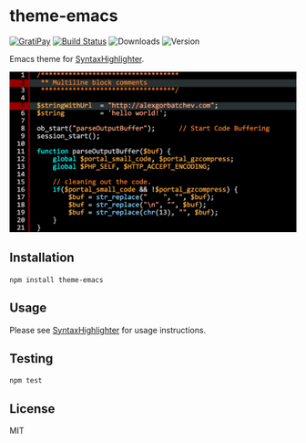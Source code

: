 # theme-emacs

[![GratiPay](https://img.shields.io/gratipay/user/alexgorbatchev.svg)](https://gratipay.com/alexgorbatchev/)
[![Build Status](https://travis-ci.org/syntaxhighlighter/theme-emacs.svg)](https://travis-ci.org/syntaxhighlighter/theme-emacs)
![Downloads](https://img.shields.io/npm/dm/theme-emacs.svg)
![Version](https://img.shields.io/npm/v/theme-emacs.svg)

Emacs theme for [SyntaxHighlighter](https://github.com/syntaxhighlighter/syntaxhighlighter).

![Screenshot](screenshot.png)

## Installation

```
npm install theme-emacs
```

## Usage

Please see [SyntaxHighlighter](https://github.com/syntaxhighlighter/syntaxhighlighter) for usage instructions.

## Testing

```
npm test
```

## License

MIT
